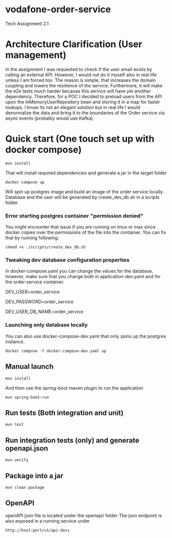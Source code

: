 # vodafone-order-service
Tech Assignment 2.1

# Architecture Clarification (User management)
In the assignment I was requested to check if the user email exists by calling an external API. However, I would not do it myself also in real life unless I am forced too. The reason is simple, that increases the domain coupling and lowers the resilience of the service. Furthermore, it will make the e2e tests much harder because this service will have yet another dependency.
Therefore, for a POC I decided to preload users from the API upon the InMemoryUserRepository bean and storing it in a map for faster lookups. I know its not an elegant solution but in real life I would denormalize the data and bring it to the boundaries of the Order service via async events (probably would use Kafka).

# Quick start (One touch set up with docker compose)
    mvn install
That will  install required dependencies and generate a jar in the target folder
    
    docker compose up
Will spin up postgres image and build an image of the order service locally.
Database and the user will be generated by create_dev_db.sh in a scripts folder.

### Error starting postgres container "permission denied"
You might encounter that issue if you are running on linux or max since docker copies over the permissions of the file into the container.
You can fix that by running following:
    
    chmod +x ./scripts/create_dev_db.sh

### Tweaking dev database configuration properties
In docker-compose.yaml you can change the values for the database, however, make sure that
you change both in application-dev.yaml and for the order-service container.

DEV_USER=order_service 

DEV_PASSWORD=order_service 

DEV_USER_DB_NAME=order_service


### Launching only database locally
You can also use docker-compose-dev.yaml that only spins up the postgres instance.
    
    docker compose -f docker-compose-dev.yaml up

## Manual launch
    mvn install

And then use the spring-boot maven plugin to run the application

    mvn spring-boot:run

## Run tests (Both integration and unit)
    mvn test

## Run integration tests (only) and generate openapi.json
    mvn verify

## Package into a jar
    mvn clean package


## OpenAPI
openAPI json file is located under the openapi/ folder
The json endpoint is also exposed in a running service under 
    
    http://host:port/v1/api-docs


